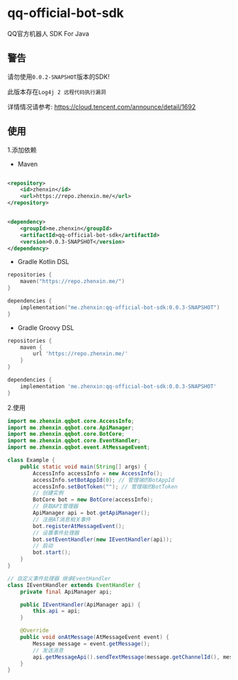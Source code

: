# qq-official-bot-sdk

QQ官方机器人 SDK For Java

## 警告

请勿使用`0.0.2-SNAPSHOT`版本的SDK!

此版本存在`Log4j 2 远程代码执行漏洞`

详情情况请参考: https://cloud.tencent.com/announce/detail/1692

## 使用

1.添加依赖

* Maven

```xml

<repository>
    <id>zhenxin</id>
    <url>https://repo.zhenxin.me/</url>
</repository>
```

```xml

<dependency>
    <groupId>me.zhenxin</groupId>
    <artifactId>qq-official-bot-sdk</artifactId>
    <version>0.0.3-SNAPSHOT</version>
</dependency>
```

* Gradle Kotlin DSL

```kotlin
repositories {
    maven("https://repo.zhenxin.me/")
}

dependencies {
    implementation("me.zhenxin:qq-official-bot-sdk:0.0.3-SNAPSHOT")
}
```

* Gradle Groovy DSL

```groovy
repositories {
    maven {
        url 'https://repo.zhenxin.me/'
    }
}

dependencies {
    implementation 'me.zhenxin:qq-official-bot-sdk:0.0.3-SNAPSHOT'
}
```

2.使用

```java
import me.zhenxin.qqbot.core.AccessInfo;
import me.zhenxin.qqbot.core.ApiManager;
import me.zhenxin.qqbot.core.BotCore;
import me.zhenxin.qqbot.core.EventHandler;
import me.zhenxin.qqbot.event.AtMessageEvent;

class Example {
    public static void main(String[] args) {
        AccessInfo accessInfo = new AccessInfo();
        accessInfo.setBotAppId(0); // 管理端的BotAppId
        accessInfo.setBotToken(""); // 管理端的BotToken
        // 创建实例
        BotCore bot = new BotCore(accessInfo);
        // 获取API管理器
        ApiManager api = bot.getApiManager();
        // 注册AT消息相关事件
        bot.registerAtMessageEvent();
        // 设置事件处理器
        bot.setEventHandler(new IEventHandler(api));
        // 启动
        bot.start();
    }
}

// 自定义事件处理器 继承EventHandler
class IEventHandler extends EventHandler {
    private final ApiManager api;

    public IEventHandler(ApiManager api) {
        this.api = api;
    }

    @Override
    public void onAtMessage(AtMessageEvent event) {
        Message message = event.getMessage();
        // 发送消息
        api.getMessageApi().sendTextMessage(message.getChannelId(), message.getContent(), message.getId());
    }
}

```